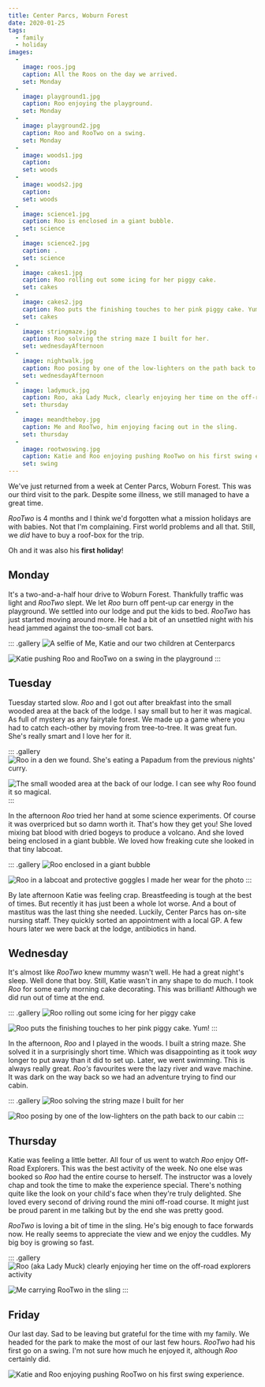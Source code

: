 ```yaml
---
title: Center Parcs, Woburn Forest
date: 2020-01-25
tags:
  - family
  - holiday
images:
  -
    image: roos.jpg
    caption: All the Roos on the day we arrived.
    set: Monday
  -
    image: playground1.jpg
    caption: Roo enjoying the playground.
    set: Monday
  -
    image: playground2.jpg
    caption: Roo and RooTwo on a swing.
    set: Monday
  -
    image: woods1.jpg
    caption: 
    set: woods
  -
    image: woods2.jpg
    caption: 
    set: woods
  -
    image: science1.jpg
    caption: Roo is enclosed in a giant bubble.
    set: science
  -
    image: science2.jpg
    caption: .
    set: science
  -
    image: cakes1.jpg
    caption: Roo rolling out some icing for her piggy cake.
    set: cakes
  -
    image: cakes2.jpg
    caption: Roo puts the finishing touches to her pink piggy cake. Yum!
    set: cakes
  -
    image: stringmaze.jpg
    caption: Roo solving the string maze I built for her.
    set: wednesdayAfternoon
  -
    image: nightwalk.jpg
    caption: Roo posing by one of the low-lighters on the path back to our cabin.
    set: wednesdayAfternoon
  -
    image: ladymuck.jpg
    caption: Roo, aka Lady Muck, clearly enjoying her time on the off-road explorers activity.
    set: thursday
  -
    image: meandtheboy.jpg
    caption: Me and RooTwo, him enjoying facing out in the sling.
    set: thursday 
  -
    image: rootwoswing.jpg
    caption: Katie and Roo enjoying pushing RooTwo on his first swing experience.
    set: swing
---
```

We've just returned from a week at Center Parcs, Woburn Forest. This was our third visit to the park. Despite some illness, we still managed to have a great time.

*RooTwo* is 4 months and I think we'd forgotten what a mission holidays are with babies. Not that I'm complaining. First world problems and all that. Still, we *did* have to buy a roof-box for the trip. 

Oh and it was also his **first holiday**! 

## Monday

It's a two-and-a-half hour drive to Woburn Forest. Thankfully traffic was light and *RooTwo* slept. We let *Roo* burn off pent-up car energy in the playground. We settled into our lodge and put the kids to bed. *RooTwo* has just started moving around more. He had a bit of an unsettled night with his head jammed against the too-small cot bars. 

::: .gallery
![A selfie of Me, Katie and our two children at Centerparcs](roos.jpg)

![Katie pushing Roo and RooTwo on a swing in the playground](playground2.jpg)
:::

## Tuesday

Tuesday started slow. *Roo* and I got out after breakfast into the small wooded area at the back of the lodge. I say small but to her it was magical. As full of mystery as any fairytale forest. We made up a game where you had to catch each-other by moving from tree-to-tree. It was great fun. She's really smart and I love her for it. 

::: .gallery
![Roo in a den we found. She's eating a Papadum from the previous nights' curry.](woods1.jpg)

![The small wooded area at the back of our lodge. I can see why Roo found it so magical.](woods2.jpg)
:::

In the afternoon *Roo* tried her hand at some science experiments. Of course it was overpriced but so damn worth it. That's how they get you! She loved mixing bat blood with dried bogeys to produce a volcano. And she loved being enclosed in a giant bubble. We loved how freaking cute she looked in that tiny labcoat.

::: .gallery
![Roo enclosed in a giant bubble](science1.jpg)

![Roo in a labcoat and protective goggles I made her wear for the photo](science2.jpg)
:::

By late afternoon Katie was feeling crap. Breastfeeding is tough at the best of times. But recently it has just been a whole lot worse. And a bout of mastitus was the last thing she needed. Luckily, Center Parcs has on-site nursing staff. They quickly sorted an appointment with a local GP. A few hours later we were back at the lodge, antibiotics in hand. 

## Wednesday

It's almost like *RooTwo* knew mummy wasn't well. He had a great night's sleep. Well done that boy. Still, Katie wasn't in any shape to do much. I took *Roo* for some early morning cake decorating. This was brilliant! Although we did run out of time at the end. 

::: .gallery
![Roo rolling out some icing for her piggy cake](cakes1.jpg)

![Roo puts the finishing touches to her pink piggy cake. Yum!](cakes2.jpg)
:::

In the afternoon, *Roo* and I played in the woods. I built a string maze. She solved it in a surprisingly short time. Which was disappointing as it took *way* longer to put away than it did to set up. Later, we went swimming. This is always really great. *Roo's* favourites were the lazy river and wave machine. It was dark on the way back so we had an adventure trying to find our cabin.

::: .gallery
![Roo solving the string maze I built for her](stringmaze.jpg)

![Roo posing by one of the low-lighters on the path back to our cabin](nightwalk.jpg)
:::

## Thursday

Katie was feeling a little better. All four of us went to watch *Roo* enjoy Off-Road Explorers. This was the best activity of the week. No one else was booked so *Roo* had the entire course to herself. The instructor was a lovely chap and took the time to make the experience special. There's nothing quite like the look on your child's face when they're truly delighted. She loved every second of driving round the mini off-road course. It might just be proud parent in me talking but by the end she was pretty good. 

*RooTwo* is loving a bit of time in the sling. He's big enough to face forwards now. He really seems to appreciate the view and we enjoy the cuddles. My big boy is growing so fast.

::: .gallery
![Roo (aka Lady Muck) clearly enjoying her time on the off-road explorers activity](ladymuck.jpg)

![Me carrying RooTwo in the sling](meandtheboy.jpg)
:::

## Friday

Our last day. Sad to be leaving but grateful for the time with my family. We headed for the park to make the most of our last few hours. *RooTwo* had his first go on a swing. I'm not sure how much he enjoyed it, although *Roo* certainly did. 

![Katie and Roo enjoying pushing RooTwo on his first swing experience.](rootwoswing.jpg)